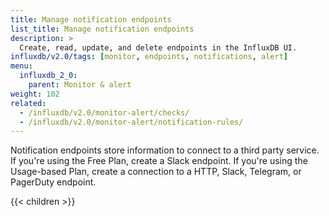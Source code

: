 ```yaml
---
title: Manage notification endpoints
list_title: Manage notification endpoints
description: >
  Create, read, update, and delete endpoints in the InfluxDB UI.
influxdb/v2.0/tags: [monitor, endpoints, notifications, alert]
menu:
  influxdb_2_0:
    parent: Monitor & alert
weight: 102
related:
  - /influxdb/v2.0/monitor-alert/checks/
  - /influxdb/v2.0/monitor-alert/notification-rules/
---
```


Notification endpoints store information to connect to a third party service.
If you're using the Free Plan, create a Slack endpoint.
If you're using the Usage-based Plan, create a connection to a HTTP, Slack, Telegram, or PagerDuty endpoint.

{{< children >}}
